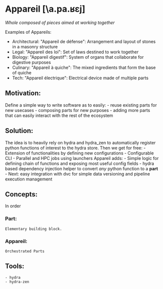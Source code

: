 # Appareil [\a.pa.ʁɛj\]

_Whole composed of pieces aimed at working together_

Examples of Appareils:
- Architectural: "Appareil de défense": Arrangement and layout of stones in a masonry structure
- Legal: "Appareil des loi": Set of laws destined to work together
- Biology: "Appareil digestif": System of organs that collaborate for digestive purposes
- Culinary: "Appareil à quiche": The mixed ingredients that form the base of quiche
- Tech: "Appareil électrique": Electrical device made of multiple parts


## Motivation:
Define a simple way to write software as to easily:
    - reuse existing parts for new usecases
    - composing parts for new purposes
    - adding more parts that can easily interact with the rest of the ecosystem

## Solution:
The idea is to heavily rely on hydra and hydra_zen to automatically register python functions of interest to the hydra store.
Then we get for free:
    - Extension of functionalities by defining new configurations
    - Configurable CLI 
    - Parallel and HPC jobs using launchers
Appareil adds:
    - Simple logic for defining chain of functions and exposing most useful config fields
    - hydra based dependency injection helper to convert _any_ python function to a **part**
    - Next: easy integration with dvc for simple data versioning and pipeline execution management


## Concepts:
In order 
### Part:
    Elementary building block. 
    
### Appareil:
    Orchestrated Parts

## Tools:
    - hydra
    - hydra-zen
